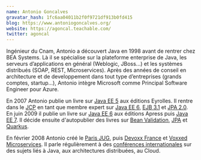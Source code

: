 ```yaml
---
name: Antonio Goncalves
gravatar_hash: 1fc6aa04011b2f0f9721df913b0fd415
blog: https://www.antoniogoncalves.org/
website: https://agoncal.teachable.com/
twitter: agoncal
---
```

Ingénieur du Cnam, Antonio a découvert Java en 1998 avant de rentrer chez BEA Systems. Là il se spécialise sur la 
plateforme enterprise de Java, les serveurs d’applications en général (Weblogic, JBoss...) et les systèmes distribués (SOAP, REST, Microservices). Après des années de conseil en architecture et de developpement dans tout type d’entreprises (grands comptes, startup...), Antonio intègre Microsoft comme Principal Software Engineer pour Azure.

En 2007 Antonio publie un livre sur [Java EE 5][javaee5book] aux éditions Eyrolles. Il rentre dans le [JCP][jcp] en tant que membre expert sur 
[Java EE 6][javaee6], [EJB 3.1][ejb31] et [JPA 2.0][jpa20]. En juin 2009 il publie un livre sur [Java EE 6][javaee6book] aux éditions Apress puis [Java EE 7][javaee7book]. Il décide ensuite d'autopublier des livres sur [Bean Validation][auto], [JPA][auto] et [Quarkus][auto].

En février 2008 Antonio créé le [Paris JUG][parisjug], puis [Devoxx France][devoxx] et [Voxxed Microservices][voxxed]. Il parle régulièrement à des [conférences internationales][confs] sur des sujets liés à Java, aux architectures distribuées, au Cloud.
 
[javaee5book]: https://antoniogoncalves.org/2007/06/01/java-ee-5-book/
[javaee6book]: https://antoniogoncalves.org/2009/02/13/java-ee-6-book/
[javaee7book]: https://antoniogoncalves.org/2013/05/29/beginning-java-ee-7-book-arriving-soon/
[jcp]: https://www.jcp.org
[javaee6]: https://www.jcp.org/en/jsr/detail?id=316
[ejb31]: https://www.jcp.org/en/jsr/detail?id=317
[jpa20]: https://www.jcp.org/en/jsr/detail?id=318
[confs]: https://antoniogoncalves.org/2017/07/03/talks-i-gave-at-conferences-and-meetups/
[parisjug]: https://www.parisjug.org/
[auto]: https://agoncal.teachable.com/
[devoxx]: https://www.devoxx.fr/
[voxxed]: https://voxxeddays.com/microservices/
